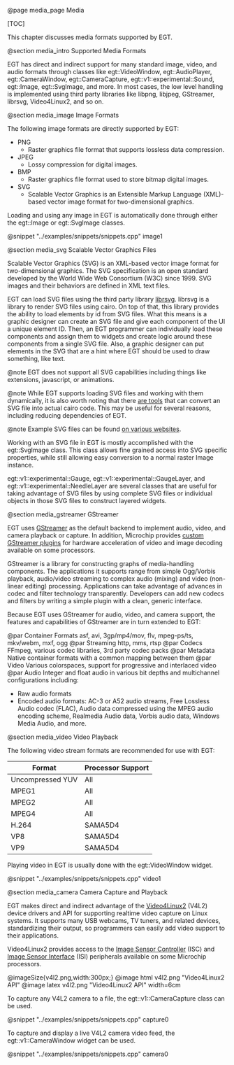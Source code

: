 @page media_page Media

[TOC]

This chapter discusses media formats supported by EGT.

@section media_intro Supported Media Formats

EGT has direct and indirect support for many standard image, video, and
audio formats through classes like egt::VideoWindow, egt::AudioPlayer,
egt::CameraWindow, egt::CameraCapture, egt::v1::experimental::Sound,
egt::Image, egt::SvgImage, and more.  In most cases, the low level handling is
implemented using third party libraries like libpng, libjpeg, GStreamer, librsvg,
Video4Linux2, and so on.

@section media_image Image Formats

The following image formats are directly supported by EGT:
- PNG
  - Raster graphics file format that supports lossless data compression.
- JPEG
  - Lossy compression for digital images.
- BMP
  - Raster graphics file format used to store bitmap digital images.
- SVG
  - Scalable Vector Graphics is an Extensible Markup Language (XML)-based vector
  image format for two-dimensional graphics.

Loading and using any image in EGT is automatically done through either the
egt::Image or egt::SvgImage classes.

@snippet "../examples/snippets/snippets.cpp" image1

@section media_svg Scalable Vector Graphics Files

Scalable Vector Graphics (SVG) is an XML-based vector image format for
two-dimensional graphics. The SVG specification is an open standard developed
by the World Wide Web Consortium (W3C) since 1999. SVG images and their
behaviors are defined in XML text files.

EGT can load SVG files using the third party library
[librsvg](https://github.com/GNOME/librsvg).  librsvg is a library to render SVG
files using cairo.  On top of that, this library provides the ability to load
elements by id from SVG files.  What this means is a graphic designer can create
an SVG file and give each component of the UI a unique element ID.  Then, an EGT
programmer can individually load these components and assign them to widgets and
create logic around these components from a single SVG file.  Also, a graphic
designer can put elements in the SVG that are a hint where EGT should be used to
draw something, like text.

@note EGT does not support all SVG capabilities including things like
extensions, javascript, or animations.

@note While EGT supports loading SVG files and working with them dynamically, it
is also worth noting that there [are tools](https://github.com/akrinke/svg2cairo)
that can convert an SVG file into actual cairo code.  This may be useful for
several reasons, including reducing dependencies of EGT.

@note Example SVG files can be found
[on various websites](https://dev.w3.org/SVG/tools/svgweb/samples/svg-files/).

Working with an SVG file in EGT is mostly accomplished with the egt::SvgImage class.
This class allows fine grained access into SVG specific properties,
while still allowing easy conversion to a normal raster Image instance.

egt::v1::experimental::Gauge, egt::v1::experimental::GaugeLayer, and
egt::v1::experimental::NeedleLayer are several classes that are useful for taking
advantage of SVG files by using complete SVG files or individual objects in
those SVG files to construct layered widgets.

@section media_gstreamer GStreamer

EGT uses [GStreamer](https://gstreamer.freedesktop.org) as the default backend
to implement audio, video, and camera playback or capture.  In addition,
Microchip provides [custom GStreamer plugins](https://github.com/linux4sam/gst1-hantro-g1)
for hardware acceleration of video and image decoding available on some
processors.

GStreamer is a library for constructing graphs of media-handling components. The
applications it supports range from simple Ogg/Vorbis playback, audio/video
streaming to complex audio (mixing) and video (non-linear editing) processing.
Applications can take advantage of advances in codec and filter technology
transparently. Developers can add new codecs and filters by writing a simple
plugin with a clean, generic interface.

Because EGT uses GStreamer for audio, video, and camera support, the features
and capabilities of GStreamer are in turn extended to EGT:

@par Container Formats
asf, avi, 3gp/mp4/mov, flv, mpeg-ps/ts, mkv/webm, mxf, ogg
@par Streaming
http, mms, rtsp
@par Codecs
FFmpeg, various codec libraries, 3rd party codec packs
@par Metadata
Native container formats with a common mapping between them
@par Video
 Various colorspaces, support for progressive and interlaced video
@par Audio
Integer and float audio in various bit depths and multichannel configurations including:
 - Raw audio formats
 - Encoded audio formats: AC-3 or A52 audio streams, Free Lossless Audio codec (FLAC), Audio data compressed using the MPEG audio encoding scheme, Realmedia Audio data, Vorbis audio data, Windows Media Audio, and more.

@section media_video Video Playback

The following video stream formats are recommended for use with EGT:

Format           | Processor Support
---------------- | -----------------
Uncompressed YUV | All
MPEG1            | All
MPEG2            | All
MPEG4            | All
H.264            | SAMA5D4
VP8              | SAMA5D4
VP9              | SAMA5D4

Playing video in EGT is usually done with the egt::VideoWindow widget.

@snippet "../examples/snippets/snippets.cpp" video1


@section media_camera Camera Capture and Playback

EGT makes direct and indirect advantage of the [Video4Linux2](https://linuxtv.org/docs.php) (V4L2)
device drivers and API for supporting realtime video capture on Linux systems.
It supports many USB webcams, TV tuners, and related devices, standardizing
their output, so programmers can easily add video support to their applications.

Video4Linux2 provides access to the [Image Sensor Controller](https://www.linux4sam.org/bin/view/Linux4SAM/UsingISC) (ISC) and [Image Sensor Interface](https://www.linux4sam.org/bin/view/Linux4SAM/UsingIsi6) (ISI) peripherals available on some Microchip processors.

@imageSize{v4l2.png,width:300px;}
@image html v4l2.png "Video4Linux2 API"
@image latex v4l2.png "Video4Linux2 API" width=6cm

To capture any V4L2 camera to a file, the egt::v1::CameraCapture
class can be used.

@snippet "../examples/snippets/snippets.cpp" capture0

To capture and display a live V4L2 camera video feed, the egt::v1::CameraWindow
widget can be used.

@snippet "../examples/snippets/snippets.cpp" camera0
